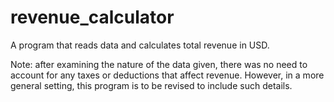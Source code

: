 # revenue_calculator
A program that reads data and calculates total revenue in USD. 

Note: after examining the nature of the data given, there was no need to account for any taxes or deductions that affect revenue. However, in a more general setting, this program is to be revised to include such details. 
